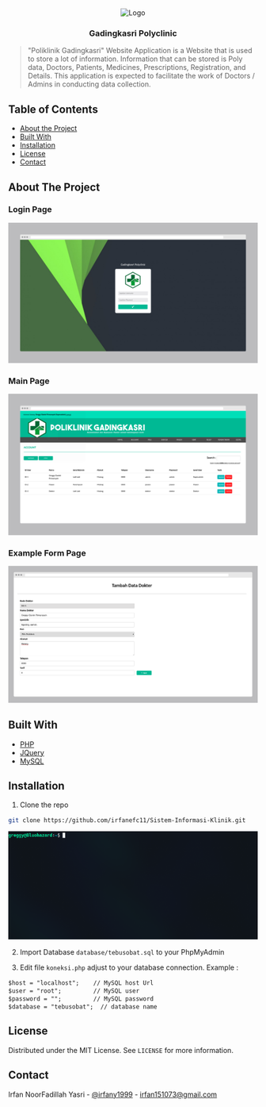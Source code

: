 <!-- PROJECT LOGO -->
<br />
<p align="center">
    <img src="logo/icon.ico" alt="Logo" width="150" height="150">

  <h3 align="center">Gadingkasri Polyclinic</h3>

> "Poliklinik Gadingkasri" Website Application is a Website that is used to store a lot of information. Information that can be stored is Poly data, Doctors, Patients, Medicines, Prescriptions, Registration, and Details. This application is expected to facilitate the work of Doctors / Admins in conducting data collection.
</p>

<!-- TABLE OF CONTENTS -->
## Table of Contents

* [About the Project](#about-the-project)
* [Built With](#built-with)
* [Installation](#installation)
* [License](#license)
* [Contact](#contact)

<!-- ABOUT THE PROJECT -->
## About The Project

### Login Page

![Login Page](https://github.com/irfanefc11/Sistem-Informasi-Klinik/blob/master/img/login.png)

### Main Page

![Main Page](https://github.com/irfanefc11/Sistem-Informasi-Klinik/blob/master/img/mainpage.png)

### Example Form Page

![Example Form Page](https://github.com/irfanefc11/Sistem-Informasi-Klinik/blob/master/img/form.png)

## Built With
* [PHP](https://www.php.net/)
* [JQuery](https://jquery.com)
* [MySQL](https://www.mysql.com/)

## Installation

1. Clone the repo
```sh
git clone https://github.com/irfanefc11/Sistem-Informasi-Klinik.git
```
<p align="center">
  <img src="gif/git-clone.gif" alt="Git Clone">
</p>

2. Import Database `database/tebusobat.sql` to your PhpMyAdmin

3. Edit file `koneksi.php` adjust to your database connection. Example : 
```
$host = "localhost";    // MySQL host Url
$user = "root";         // MySQL user
$password = "";         // MySQL password
$database = "tebusobat";  // database name
```

<!-- LICENSE -->
## License

Distributed under the MIT License. See `LICENSE` for more information.

<!-- CONTACT -->
## Contact

Irfan NoorFadillah Yasri - [@irfany1999](https://instagram.com/irfany1999) - irfan151073@gmail.com
